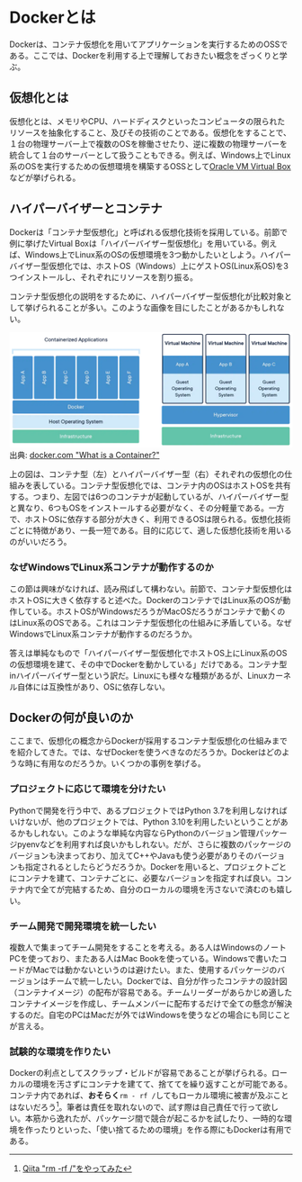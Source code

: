 # Dockerとは

Dockerは、コンテナ仮想化を用いてアプリケーションを実行するためのOSSである。ここでは、Dockerを利用する上で理解しておきたい概念をざっくりと学ぶ。


## 仮想化とは

仮想化とは、メモリやCPU、ハードディスクといったコンピュータの限られたリソースを抽象化すること、及びその技術のことである。仮想化をすることで、１台の物理サーバー上で複数のOSを稼働させたり、逆に複数の物理サーバーを統合して１台のサーバーとして扱うこともできる。例えば、Windows上でLinux系のOSを実行するための仮想環境を構築するOSSとして[Oracle VM Virtual Box](https://www.virtualbox.org/)などが挙げられる。

## ハイパーバイザーとコンテナ
Dockerは「コンテナ型仮想化」と呼ばれる仮想化技術を採用している。前節で例に挙げたVirtual Boxは「ハイパーバイザー型仮想化」を用いている。例えば、Windows上でLinux系のOSの仮想環境を3つ動かしたいとしよう。ハイパーバイザー型仮想化では、ホストOS（Windows）上にゲストOS(Linux系OS)を3つインストールし、それぞれにリソースを割り振る。

コンテナ型仮想化の説明をするために、ハイパーバイザー型仮想化が比較対象として挙げられることが多い。このような画像を目にしたことがあるかもしれない。

![wid_1](img/wid1.webp)
出典: [docker.com "What is a Container?"](https://www.docker.com/resources/what-container/)

上の図は、コンテナ型（左）とハイパーバイザー型（右）それぞれの仮想化の仕組みを表している。コンテナ型仮想化では、コンテナ内のOSはホストOSを共有する。つまり、左図では6つのコンテナが起動しているが、ハイパーバイザー型と異なり、6つもOSをインストールする必要がなく、その分軽量である。一方で、ホストOSに依存する部分が大きく、利用できるOSは限られる。仮想化技術ごとに特徴があり、一長一短である。目的に応じて、適した仮想化技術を用いるのがいいだろう。


### なぜWindowsでLinux系コンテナが動作するのか
この節は興味がなければ、読み飛ばして構わない。前節で、コンテナ型仮想化はホストOSに大きく依存すると述べた。DockerのコンテナではLinux系のOSが動作している。ホストOSがWindowsだろうがMacOSだろうがコンテナで動くのはLinux系のOSである。これはコンテナ型仮想化の仕組みに矛盾している。なぜWindowsでLinux系コンテナが動作するのだろうか。

答えは単純なもので「ハイパーバイザー型仮想化でホストOS上にLinux系のOSの仮想環境を建て、その中でDockerを動かしている」だけである。コンテナ型inハイパーバイザー型という訳だ。Linuxにも様々な種類があるが、Linuxカーネル自体には互換性があり、OSに依存しない。


## Dockerの何が良いのか
ここまで、仮想化の概念からDockerが採用するコンテナ型仮想化の仕組みまでを紹介してきた。では、なぜDockerを使うべきなのだろうか。Dockerはどのような時に有用なのだろうか。いくつかの事例を挙げる。

### プロジェクトに応じて環境を分けたい
Pythonで開発を行う中で、あるプロジェクトではPython 3.7を利用しなければいけないが、他のプロジェクトでは、Python 3.10を利用したいということがあるかもしれない。このような単純な内容ならPythonのバージョン管理パッケージpyenvなどを利用すれば良いかもしれない。だが、さらに複数のパッケージのバージョンも決まっており、加えてC++やJavaも使う必要がありそのバージョンも指定されるとしたらどうだろうか。Dockerを用いると、プロジェクトごとにコンテナを建て、コンテナごとに、必要なバージョンを指定すれば良い。コンテナ内で全てが完結するため、自分のローカルの環境を汚さないで済むのも嬉しい。

### チーム開発で開発環境を統一したい
複数人で集まってチーム開発をすることを考える。ある人はWindowsのノートPCを使っており、またある人はMac Bookを使っている。Windowsで書いたコードがMacでは動かないというのは避けたい。また、使用するパッケージのバージョンはチームで統一したい。Dockerでは、自分が作ったコンテナの設計図（コンテナイメージ）の配布が容易である。チームリーダーがあらかじめ適したコンテナイメージを作成し、チームメンバーに配布するだけで全ての懸念が解決するのだ。自宅のPCはMacだが外ではWindowsを使うなどの場合にも同じことが言える。

### 試験的な環境を作りたい
Dockerの利点としてスクラップ・ビルドが容易であることが挙げられる。ローカルの環境を汚さずにコンテナを建てて、捨ててを繰り返すことが可能である。コンテナ内であれば、**おそらく**`rm - rf /`してもローカル環境に被害が及ぶことはないだろう[^dash]。筆者は責任を取れないので、試す際は自己責任で行って欲しい。本筋から逸れたが、パッケージ間で競合が起こるかを試したり、一時的な環境を作ったりといった、「使い捨てるための環境」を作る際にもDockerは有用である。

[^dash]: [Qiita "rm -rf /"をやってみた](https://qiita.com/iLP_isse/items/95b149c607f5f06183af)